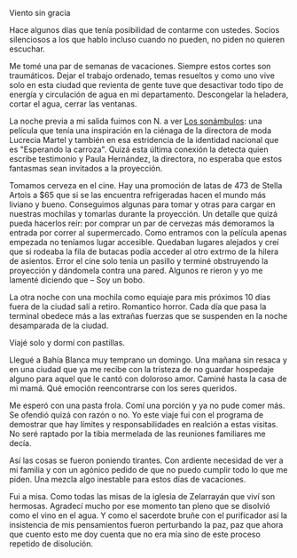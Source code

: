 Viento sin gracia

<p>
Hace algunos días que tenía posibilidad de contarme con ustedes. Socios silenciosos a los que hablo incluso cuando no pueden, no piden no quieren escuchar.
</p>

<p>
Me tomé una par de semanas de vacaciones. Siempre estos cortes son traumáticos. Dejar el trabajo ordenado, temas resueltos y como uno vive solo en esta ciudad que revienta de gente tuve que desactivar todo tipo de energía y circulación de agua en mi departamento. Descongelar la heladera, cortar el agua, cerrar las ventanas.
</p>

<p>
La noche previa a mi salida fuimos con N. a ver <a href="https://www.filmaffinity.com/es/film198807.html">Los sonámbulos</a>: una película que tenía una inspiración en la ciénaga de la directora de moda Lucrecia Martel y también en esa estridencia de la identidad nacional que es "Esperando la carroza". Quizá esta última conexión la detecta quien escribe testimonio y Paula Hernández, la directora, no esperaba que estos fantasmas sean invitados a la proyección.
</p>

<p>
Tomamos cerveza en el cine. Hay una promoción de latas de 473 de Stella Artois a $65 que si se las encuentra refrigeradas hacen el mundo más liviano y bueno. Conseguimos algunas para tomar y otras para cargar en nuestras mochilas y tomarlas durante la proyección. Un detalle que quizá pueda hacerlos reír: por comprar un par de cervezas más demoramos la entrada por correr al supermercado. Como entramos con la película apenas empezada no teníamos lugar accesible. Quedaban lugares alejados y creí que si rodeaba la fila de butacas podía acceder al otro extrmo de la hilera de asientos. Error el cine solo tenia un pasillo y terminé obstruyendo  la proyección y dándomela contra una pared. Algunos re rieron y yo me lamenté diciendo que &#x2013; Soy un bobo.
</p>

<p>
La otra noche con una mochila como equiaje para mis próximos 10 días fuera de la ciudad salí a retiro. Romantico horror. Cada día que pasa la terminal obedece más a las extrañas fuerzas que se suspenden en la noche desamparada de la ciudad. 
</p>

<p>
Viajé solo y dormí con pastillas. 
</p>

<p>
Llegué a Bahía Blanca muy temprano un domingo. Una mañana sin resaca y en una ciudad que ya me recibe con la tristeza de no guardar hospedaje alguno para aquel que le cantó con doloroso amor. Caminé hasta la casa de mi mamá. Qué emoción reencontrarse con los seres queridos. 
</p>

<p>
Me esperó con una pasta frola. Comí una porción y ya no pude comer más. Se ofendió quizá con razón o no. Yo este viaje fui con el programa de demostrar que hay límites y responsabilidades en realción a estas visitas. No seré raptado por la tibia mermelada de las reuniones familiares me decía. 
</p>

<p>
Así las cosas se fueron poniendo tirantes. Con ardiente necesidad de ver a mi familia y con un agónico pedido de que no puedo cumplir todo lo que me piden. Una mezcla algo inestable para estos días de vacaciones. 
</p>

<p>
Fui a misa. Como todas las misas de la iglesia de Zelarrayán que viví son hermosas. Agradecí mucho por ese momento tan pleno que se disolvió como el vino en el agua. Y como el sacerdote bruñe con el purificador así la insistencia de mis pensamientos fueron perturbando la paz, paz que ahora que cuento esto me doy cuenta que no era mía sino de este proceso repetido de disolución. 
</p>



